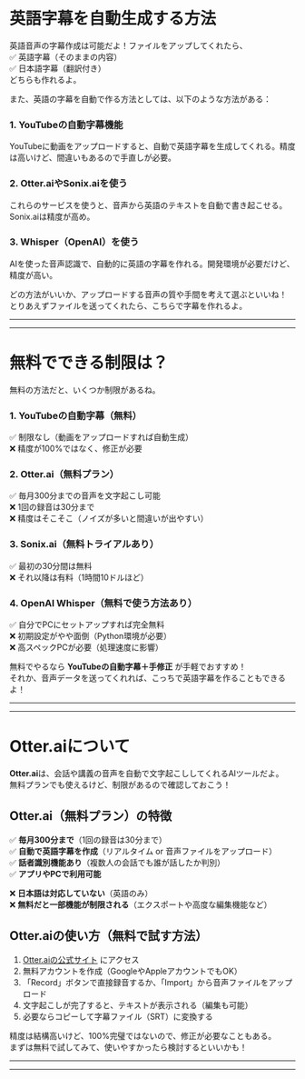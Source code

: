 # 英語字幕を自動生成する方法
英語音声の字幕作成は可能だよ！ファイルをアップしてくれたら、  
✅ 英語字幕（そのままの内容）  
✅ 日本語字幕（翻訳付き）  
どちらも作れるよ。  

また、英語の字幕を自動で作る方法としては、以下のような方法がある：  

### 1. **YouTubeの自動字幕機能**  
YouTubeに動画をアップロードすると、自動で英語字幕を生成してくれる。精度は高いけど、間違いもあるので手直しが必要。  

### 2. **Otter.aiやSonix.aiを使う**  
これらのサービスを使うと、音声から英語のテキストを自動で書き起こせる。Sonix.aiは精度が高め。  

### 3. **Whisper（OpenAI）を使う**  
AIを使った音声認識で、自動的に英語の字幕を作れる。開発環境が必要だけど、精度が高い。  

どの方法がいいか、アップロードする音声の質や手間を考えて選ぶといいね！  
とりあえずファイルを送ってくれたら、こちらで字幕を作れるよ。

---
---

# 無料でできる制限は？
無料の方法だと、いくつか制限があるね。  

### **1. YouTubeの自動字幕**（無料）  
✅ 制限なし（動画をアップロードすれば自動生成）  
❌ 精度が100%ではなく、修正が必要  

### **2. Otter.ai（無料プラン）**  
✅ 毎月300分までの音声を文字起こし可能  
❌ 1回の録音は30分まで  
❌ 精度はそこそこ（ノイズが多いと間違いが出やすい）  

### **3. Sonix.ai（無料トライアルあり）**  
✅ 最初の30分間は無料  
❌ それ以降は有料（1時間10ドルほど）  

### **4. OpenAI Whisper（無料で使う方法あり）**  
✅ 自分でPCにセットアップすれば完全無料  
❌ 初期設定がやや面倒（Python環境が必要）  
❌ 高スペックPCが必要（処理速度に影響）  

無料でやるなら **YouTubeの自動字幕＋手修正** が手軽でおすすめ！  
それか、音声データを送ってくれれば、こっちで英語字幕を作ることもできるよ！

---
---

# Otter.aiについて
**Otter.ai**は、会話や講義の音声を自動で文字起こししてくれるAIツールだよ。  
無料プランでも使えるけど、制限があるので確認しておこう！  

## **Otter.ai（無料プラン）の特徴**  
✅ **毎月300分まで**（1回の録音は30分まで）  
✅ **自動で英語字幕を作成**（リアルタイム or 音声ファイルをアップロード）  
✅ **話者識別機能あり**（複数人の会話でも誰が話したか判別）  
✅ **アプリやPCで利用可能**  

❌ **日本語は対応していない**（英語のみ）  
❌ **無料だと一部機能が制限される**（エクスポートや高度な編集機能など）  

## **Otter.aiの使い方（無料で試す方法）**  
1. [Otter.aiの公式サイト](https://otter.ai/) にアクセス  
2. 無料アカウントを作成（GoogleやAppleアカウントでもOK）  
3. 「Record」ボタンで直接録音するか、「Import」から音声ファイルをアップロード  
4. 文字起こしが完了すると、テキストが表示される（編集も可能）  
5. 必要ならコピーして字幕ファイル（SRT）に変換する  

精度は結構高いけど、100%完璧ではないので、修正が必要なこともある。  
まずは無料で試してみて、使いやすかったら検討するといいかも！

---
---
